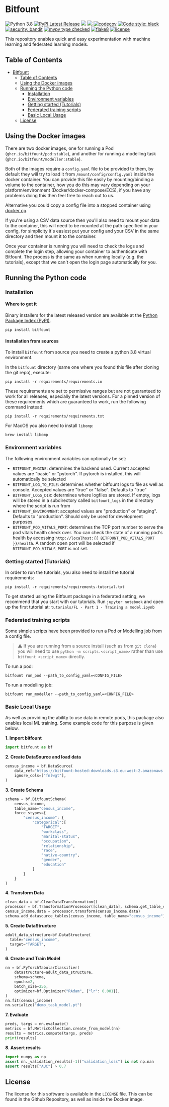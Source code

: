 # Bitfount

<!-- Github workflow badges are case sensitive - the name must match the name of the workflow exactly -->

![Python 3.8](https://img.shields.io/pypi/pyversions/bitfount)
[![PyPI Latest Release](https://img.shields.io/pypi/v/bitfount.svg)](https://pypi.org/project/bitfount/)
![](https://github.com/bitfount/bitfount/workflows/CI/badge.svg?branch=develop)
![](https://github.com/bitfount/bitfount/workflows/tutorials/badge.svg?branch=develop)
[![codecov](https://codecov.io/gh/bitfount/bitfount/branch/develop/graph/badge.svg?token=r1hulrgehK)](https://codecov.io/gh/bitfount/bitfount)
[![Code style: black](https://img.shields.io/badge/code%20style-black-000000.svg)](https://github.com/psf/black)
[![security: bandit](https://img.shields.io/badge/security-bandit-yellow.svg)](https://github.com/PyCQA/bandit)
[![mypy type checked](https://img.shields.io/badge/mypy-checked-blue)](https://github.com/python/mypy)
[![flake8](https://img.shields.io/badge/linter-flake8-success)](https://github.com/PyCQA/flake8)
[![license](https://img.shields.io/badge/License-Apache%202.0-blue.svg)](https://github.com/bitfount/bitfount/blob/develop/LICENSE)

<!-- ![docs-coverage](interrogate.svg) -->

This repository enables quick and easy experimentation with machine learning and federated learning models.

## Table of Contents

- [Bitfount](#bitfount)
  - [Table of Contents](#table-of-contents)
  - [Using the Docker images](#using-the-docker-images)
  - [Running the Python code](#running-the-python-code)
    - [Installation](#installation)
    - [Environment variables](#environment-variables)
    - [Getting started (Tutorials)](#getting-started-tutorials)
    - [Federated training scripts](#federated-training-scripts)
    - [Basic Local Usage](#basic-local-usage)
  - [License](#license)

## Using the Docker images

There are two docker images, one for running a Pod (`ghcr.io/bitfount/pod:stable`),
and another for running a modelling task (`ghcr.io/bitfount/modeller:stable`).

Both of the images require a `config.yaml` file to be provided to them,
by default they will try to load it from `/mount/config/config.yaml` inside the docker container.
You can provide this file easily by mounting/binding a volume to the container,
how you do this may vary depending on your platform/environment (Docker/docker-compose/ECS),
if you have any problems doing this then feel free to reach out to us.

Alternative you could copy a config file into a stopped container using [docker cp](https://docs.docker.com/engine/reference/commandline/cp/).

If you're using a CSV data source then you'll also need to mount your data to the container,
this will need to be mounted at the path specified in your config, for simplicity it's easiest
put your config and your CSV in the same directory and then mount it to the container.

Once your container is running you will need to check the logs and complete the login step,
allowing your container to authenticate with Bitfount.
The process is the same as when running locally (e.g. the tutorials),
except that we can't open the login page automatically for you.

## Running the Python code

### Installation

#### Where to get it

Binary installers for the latest released version are available at the [Python
Package Index (PyPI)](https://pypi.org/project/bitfount).

`pip install bitfount`

#### Installation from sources

To install `bitfount` from source you need to create a python 3.8 virtual environment.

In the `bitfount` directory (same one where you found this file after
cloning the git repo), execute:

`pip install -r requirements/requirements.in`

These requirements are set to permissive ranges but are not guaranteed to work for all releases, especially the latest versions. For a pinned version of these requirements which are guaranteed to work, run the following command instead:

`pip install -r requirements/requirements.txt`

For MacOS you also need to install `libomp`:

`brew install libomp`

### Environment variables

The following environment variables can optionally be set:

- `BITFOUNT_ENGINE`: determines the backend used. Current accepted values are "basic" or "pytorch". If pytorch is installed, this will automatically be selected
- `BITFOUNT_LOG_TO_FILE`: determines whether bitfount logs to file as well as console. Accepted values are "true" or "false". Defaults to "true"
- `BITFOUNT_LOGS_DIR`: determines where logfiles are stored. If empty, logs will be stored in a subdirectory called `bitfount_logs` in the directory where the script is run from
- `BITFOUNT_ENVIRONMENT`: accepted values are "production" or "staging". Defaults to "production". Should only be used for development purposes.
- `BITFOUNT_POD_VITALS_PORT`: determines the TCP port number to serve the pod vitals health check over. You can check the state of a running pod's health by accessing `http://localhost:{{ BITFOUNT_POD_VITALS_PORT }}/health`. A random open port will be selected if `BITFOUNT_POD_VITALS_PORT` is not set.

### Getting started (Tutorials)

In order to run the tutorials, you also need to install the tutorial requirements:

`pip install -r requirements/requirements-tutorial.txt`

To get started using the Bitfount package in a federated setting,
we recommend that you start with our tutorials. Run `jupyter notebook`
and open up the first tutorial at: `tutorials/FL - Part 1 - Training a model.ipynb`

### Federated training scripts

Some simple scripts have been provided to run a Pod or Modelling job from a config file.

> ⚠️ If you are running from a source install (such as from `git clone`) you will
> need to use <span style="white-space: nowrap">`python -m scripts.<script_name>`</span>
> rather than use `bitfount <script_name>` directly.

To run a pod:

`bitfount run_pod --path_to_config_yaml=<CONFIG_FILE>`

To run a modelling job:

`bitfount run_modeller --path_to_config_yaml=<CONFIG_FILE>`

### Basic Local Usage

As well as providing the ability to use data in remote pods, this package also enables local ML training. Some example code for this purpose is given below.

**1\. Import bitfount**

```python
import bitfount as bf
```

**2\. Create DataSource and load data**

```python
census_income = bf.DataSource(
    data_ref="https://bitfount-hosted-downloads.s3.eu-west-2.amazonaws.com/adult.csv",
    ignore_cols=["fnlwgt"],
)
```

**3\. Create Schema**

```python
schema = bf.BitfountSchema(
    census_income,
    table_name="census_income",
    force_stypes={
        "census_income": {
            "categorical":[
                "TARGET",
                "workclass",
                "marital-status",
                "occupation",
                "relationship",
                "race",
                "native-country",
                "gender",
                "education"
            ]
        }
    }
)
```

**4\. Transform Data**

```python
clean_data = bf.CleanDataTransformation()
processor = bf.TransformationProcessor([clean_data], schema.get_table_schema("census_income"))
census_income.data = processor.transform(census_income.data)
schema.add_datasource_tables(census_income, table_name="census_income")
```

**5\. Create DataStructure**

```python
adult_data_structure=bf.DataStructure(
  table="census_income",
  target="TARGET",
)
```

**6\. Create and Train Model**

```python
nn = bf.PyTorchTabularClassifier(
    datastructure=adult_data_structure,
    schema=schema,
    epochs=2,
    batch_size=256,
    optimizer=bf.Optimizer("RAdam", {"lr": 0.001}),
)
nn.fit(census_income)
nn.serialize("demo_task_model.pt")
```

**7\. Evaluate**

```python
preds, targs = nn.evaluate()
metrics = bf.MetricCollection.create_from_model(nn)
results = metrics.compute(targs, preds)
print(results)
```

**8\. Assert results**

```python
import numpy as np
assert nn._validation_results[-1]["validation_loss"] is not np.nan
assert results["AUC"] > 0.7
```

## License

The license for this software is available in the `LICENSE` file.
This can be found in the Github Repository, as well as inside the Docker image.
